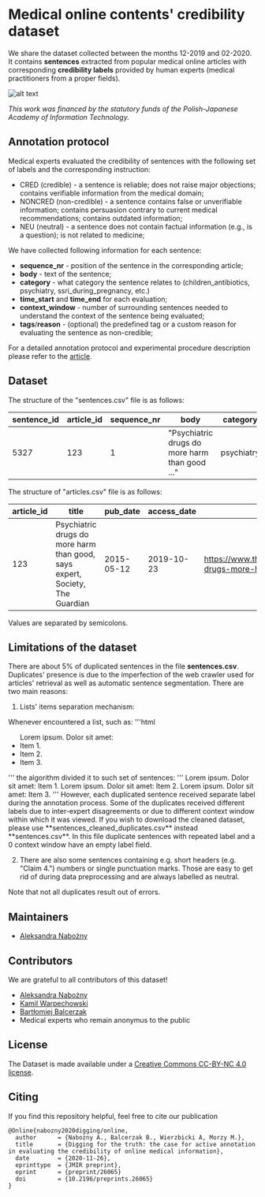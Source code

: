 # Medical online contents' credibility dataset
We share the dataset collected between the months 12-2019 and 02-2020. It contains **sentences** extracted from popular medical online articles with corresponding **credibility labels** provided by human experts (medical practitioners from a proper fields).

![alt text](https://www.zeitbasierte-gestaltung.de/wp-content/uploads/2017/09/logo-polish-japanese-academy-of-information-technology@2x.png "Logo PJAIT")

*This work was financed by the statutory funds of the Polish-Japanese Academy of Information Technology.*

## Annotation protocol
Medical experts evaluated the credibility of sentences with the following set of labels and the corresponding instruction: 

* CRED (credible) - a sentence is reliable; does not raise major objections; contains verifiable information from the medical domain; 
* NONCRED (non-credible) - a sentence contains false or unverifiable information; contains persuasion contrary to current medical recommendations; contains outdated information; 
* NEU (neutral) - a sentence does not contain factual information (e.g., is a question); is not related to medicine; 

We have collected following information for each sentence: 

* **sequence_nr** - position of the sentence in the corresponding article;
* **body** - text of the sentence;
* **category** - what category the sentence relates to (children_antibiotics, psychiatry, ssri_during_pregnancy, etc.)
* **time_start** and **time_end** for each evaluation; 
* **context_window** - number of surrounding sentences needed to understand the context of the sentence being evaluated; 
* **tags**/**reason** - (optional) the predefined tag or a custom reason for evaluating the sentence as non-credible; 

For a detailed annotation protocol and experimental procedure description please refer to the [article](https://preprints.jmir.org/preprint/26065).

## Dataset

The structure of the "sentences.csv" file is as follows:

sentence_id | article_id | sequence_nr | body | category | label | keywords | time_start | time_end | context_window | tags | reason
--- | --- | --- | --- | --- | --- | --- | --- | --- | --- | --- | ---
5327 | 123 | 1 | "Psychiatric drugs do more harm than good ..." | psychiatry | NONCRED | "drug, gøtzsche, psychiatric, dementia, antipsychotic" | 2019-12-19 16:06:56.694 | 2019-12-19 16:12:11.418 | 0 | is anecdote

The structure of "articles.csv" file is as follows:

article_id | title | pub_date | access_date | url | keywords
--- | --- | --- | --- | --- | ---
123 | Psychiatric drugs do more harm than good, says expert, Society, The Guardian | 2015-05-12 | 2019-10-23 | https://www.theguardian.com/society/2015/may/12/psychiatric-drugs-more-harm-than-good-expert | drug, gøtzsche, psychiatric, dementia, antipsychotic

Values are separated by semicolons.

## Limitations of the dataset

There are about 5% of duplicated sentences in the file **sentences.csv**. Duplicates' presence is due to the imperfection of the web crawler used for articles' retrieval as well as automatic sentence segmentation. There are two main reasons:
1. Lists' items separation mechanism:

Whenever encountered a list, such as:
'''html
<ul> Lorem ipsum. Dolor sit amet:
  <li> Item 1. </li>
  <li> Item 2. </li>
  <li> Item 3. </li>
</ul>
'''
the algorithm divided it to such set of sentences:
'''
Lorem ipsum.
Dolor sit amet: Item 1.
Lorem ipsum.
Dolor sit amet: Item 2.
Lorem ipsum.
Dolor sit amet: Item 3.
'''
However, each duplicated sentence received separate label during the annotation process. Some of the duplicates received different labels due to inter-expert disagreements or due to different context window within which it was viewed. If you wish to download the cleaned dataset, please use **sentences_cleaned_duplicates.csv** instead **sentences.csv**. In this file duplicate sentences with repeated label and a 0 context window have an empty label field.

2. There are also some sentences containing e.g. short headers (e.g. "Claim 4.") numbers or single punctuation marks. Those are easy to get rid of during data preprocessing and are always labelled as neutral.

Note that not all duplicates result out of errors.


## Maintainers
* [Aleksandra Nabożny](https://github.com/alenabozny "aleksandra.nabozny@pja.edu.pl")

## Contributors
We are grateful to all contributors of this dataset!
* [Aleksandra Nabożny](https://github.com/alenabozny "aleksandra.nabozny@pja.edu.pl")
* [Kamil Warpechowski](https://github.com/kwarpechowski "kwarpech@pja.edu.pl")
* [Bartłomiej Balcerzak](https://github.com/alenabozny/medical_credibility_corpus "b.balcerzak@pjwstk.edu.pl")
* Medical experts who remain anonymus to the public

## License
The Dataset is made available under a [Creative Commons CC-BY-NC 4.0 license](https://creativecommons.org/licenses/by-nc/4.0/legalcode).

## Citing
If you find this repository helpful, feel free to cite our publication 

```
@Online{nabozny2020digging/online,
  author      = {Nabożny A., Balcerzak B., Wierzbicki A, Morzy M.},
  title       = {Digging for the truth: the case for active annotation in evaluating the credibility of online medical information},
  date        = {2020-11-26},
  eprinttype  = {JMIR preprint},
  eprint      = {preprint/26065}
  doi         = {10.2196/preprints.26065}
}
```
